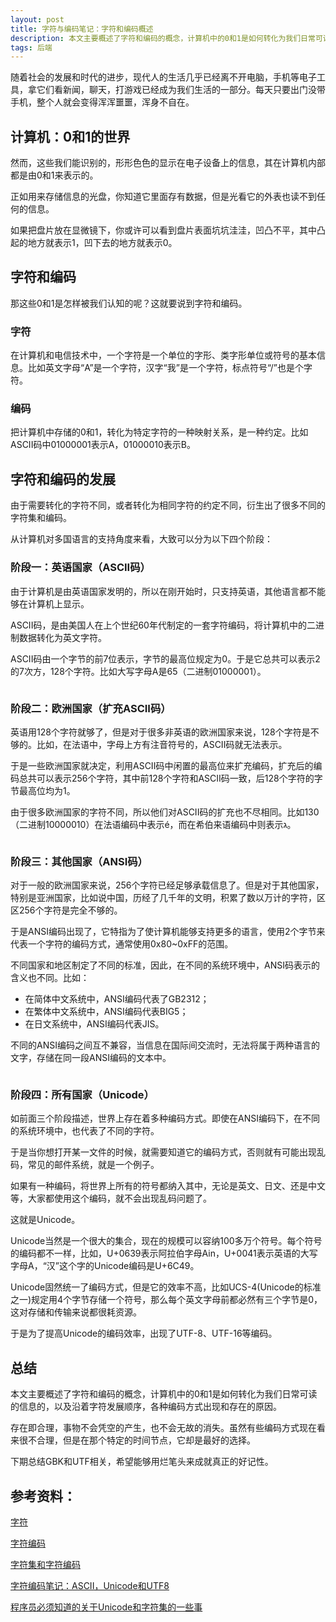 ```yaml
---
layout: post
title: 字符与编码笔记：字符和编码概述
description: 本文主要概述了字符和编码的概念，计算机中的0和1是如何转化为我们日常可读的信息的。以及沿着字符发展顺序，各种编码方式出现和存在的原因。
tags: 后端
---
```


随着社会的发展和时代的进步，现代人的生活几乎已经离不开电脑，手机等电子工具，拿它们看新闻，聊天，打游戏已经成为我们生活的一部分。每天只要出门没带手机，整个人就会变得浑浑噩噩，浑身不自在。

## **计算机：0和1的世界**

然而，这些我们能识别的，形形色色的显示在电子设备上的信息，其在计算机内部都是由0和1来表示的。

正如用来存储信息的光盘，你知道它里面存有数据，但是光看它的外表也读不到任何的信息。

如果把盘片放在显微镜下，你或许可以看到盘片表面坑坑洼洼，凹凸不平，其中凸起的地方就表示1，凹下去的地方就表示0。

## **字符和编码**

那这些0和1是怎样被我们认知的呢？这就要说到字符和编码。

### **字符**

在计算机和电信技术中，一个字符是一个单位的字形、类字形单位或符号的基本信息。比如英文字母“A”是一个字符，汉字“我”是一个字符，标点符号“/”也是个字符。

### **编码**

把计算机中存储的0和1，转化为特定字符的一种映射关系，是一种约定。比如ASCII码中01000001表示A，01000010表示B。

## **字符和编码的发展**

由于需要转化的字符不同，或者转化为相同字符的约定不同，衍生出了很多不同的字符集和编码。

从计算机对多国语言的支持角度来看，大致可以分为以下四个阶段：

### **阶段一：英语国家（ASCII码）**

由于计算机是由英语国家发明的，所以在刚开始时，只支持英语，其他语言都不能够在计算机上显示。

ASCII码，是由美国人在上个世纪60年代制定的一套字符编码，将计算机中的二进制数据转化为英文字符。

ASCII码由一个字节的前7位表示，字节的最高位规定为0。于是它总共可以表示2的7次方，128个字符。比如大写字母A是65（二进制01000001）。

<img alt="" src="{{site.qiniu_static}}/assets/img/2015-7-24/ascii.jpg"/>

### **阶段二：欧洲国家（扩充ASCII码）**

英语用128个字符就够了，但是对于很多非英语的欧洲国家来说，128个字符是不够的。比如，在法语中，字母上方有注音符号的，ASCII码就无法表示。

于是一些欧洲国家就决定，利用ASCII码中闲置的最高位来扩充编码，扩充后的编码总共可以表示256个字符，其中前128个字符和ASCII码一致，后128个字符的字节最高位均为1。

由于很多欧洲国家的字符不同，所以他们对ASCII码的扩充也不尽相同。比如130（二进制10000010）在法语编码中表示é，而在希伯来语编码中则表示ג。

<img alt="" src="{{site.qiniu_static}}/assets/img/2015-7-24/ascii-extend.jpg"/>

### **阶段三：其他国家（ANSI码）**

对于一般的欧洲国家来说，256个字符已经足够承载信息了。但是对于其他国家，特别是亚洲国家，比如说中国，历经了几千年的文明，积累了数以万计的字符，区区256个字符是完全不够的。

于是ANSI编码出现了，它特指为了使计算机能够支持更多的语言，使用2个字节来代表一个字符的编码方式，通常使用0x80~0xFF的范围。

不同国家和地区制定了不同的标准，因此，在不同的系统环境中，ANSI码表示的含义也不同。比如：

* 在简体中文系统中，ANSI编码代表了GB2312；
* 在繁体中文系统中，ANSI编码代表BIG5；
* 在日文系统中，ANSI编码代表JIS。

不同的ANSI编码之间互不兼容，当信息在国际间交流时，无法将属于两种语言的文字，存储在同一段ANSI编码的文本中。

<img alt="" src="{{site.qiniu_static}}/assets/img/2015-7-24/gb2312.png"/>

### **阶段四：所有国家（Unicode）**

如前面三个阶段描述，世界上存在着多种编码方式。即使在ANSI编码下，在不同的系统环境中，也代表了不同的字符。

于是当你想打开某一文件的时候，就需要知道它的编码方式，否则就有可能出现乱码，常见的邮件系统，就是一个例子。

如果有一种编码，将世界上所有的符号都纳入其中，无论是英文、日文、还是中文等，大家都使用这个编码，就不会出现乱码问题了。

这就是Unicode。

Unicode当然是一个很大的集合，现在的规模可以容纳100多万个符号。每个符号的编码都不一样，比如，U+0639表示阿拉伯字母Ain，U+0041表示英语的大写字母A，“汉”这个字的Unicode编码是U+6C49。

Unicode固然统一了编码方式，但是它的效率不高，比如UCS-4(Unicode的标准之一)规定用4个字节存储一个符号，那么每个英文字母前都必然有三个字节是0，这对存储和传输来说都很耗资源。

于是为了提高Unicode的编码效率，出现了UTF-8、UTF-16等编码。

## **总结**

本文主要概述了字符和编码的概念，计算机中的0和1是如何转化为我们日常可读的信息的，以及沿着字符发展顺序，各种编码方式出现和存在的原因。

存在即合理，事物不会凭空的产生，也不会无故的消失。虽然有些编码方式现在看来很不合理，但是在那个特定的时间节点，它却是最好的选择。

下期总结GBK和UTF相关，希望能够用烂笔头来成就真正的好记性。


## **参考资料**：

[字符](http://baike.baidu.com/link?url=11HlqOpiq0RfRLY0Wo20s-Ir2Juj6-fTHnJi7QOuEebBoSU-egd_1rpaqilZPt7kQREKEwBUNkOjNrWMgeZZqK)

[字符编码](http://baike.baidu.com/link?url=2t4g7s8OR-KwDo0unjuW928T6xrXCTzRQU277K81J-e687eOjDA6O39nuuHWWVtDBpm32dtok18X70VLGoCiFa#7)

[字符集和字符编码](http://www.cnblogs.com/skynet/archive/2011/05/03/2035105.html#_3.1.UCS_&_UNICODE)

[字符编码笔记：ASCII，Unicode和UTF8](http://www.ruanyifeng.com/blog/2007/10/ascii_unicode_and_utf-8.html)

[程序员必须知道的关于Unicode和字符集的一些事](http://www.joelonsoftware.com/articles/Unicode.html)
